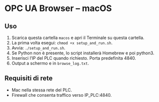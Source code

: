 
# OPC UA Browser – macOS

## Uso
1) Scarica questa cartella `macos` e apri il Terminale su questa cartella.
2) La prima volta esegui: `chmod +x setup_and_run.sh`.
3) Avvia: `./setup_and_run.sh`.
4) Se Python non è presente, lo script installerà Homebrew e poi python3.
5) Inserisci l’IP del PLC quando richiesto. Porta predefinita 4840.
6) Output a schermo e in `browse_log.txt`.

## Requisiti di rete
- Mac nella stessa rete del PLC.
- Firewall che consenta traffico verso IP_PLC:4840.
